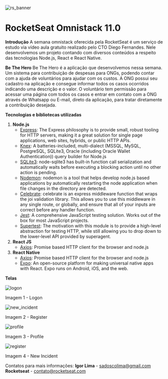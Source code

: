 ![rs_banner](https://user-images.githubusercontent.com/57118747/77817954-7f8fb900-70ad-11ea-9103-0a9331c58e4f.png)

# RocketSeat Omnistack 11.0

**Introdução**
A semana omnistack oferecida pela RocketSeat é um serviço de estudo via vídeo aula gratuito realizado pelo CTO Diego Fernandes. Nele desenvolvemos um projeto contando com diversos conteúdos a respeito das tecnologias Node.js, React e React Native.

**Be The Hero**
Be The Hero é a aplicação que desenvolvemos nessa semana. Um sistema para contribuição de despesas para ONGs, podendo contar com a ajuda de voluntários para ajudar com os custos.
A ONG possui seu cadastro na aplicação e consegue informar todos os casos ocorridos indicando uma descrição e o valor.
O voluntário tem permissão para acessar uma página com todos os casos e entrar em contato com a ONG através de Whatsapp ou E-mail, direto da aplicação, para tratar diretamente a contribuição desejada.

**Tecnologias e bibliotecas utilizadas**

1. **Node.js**
    - [Express](https://github.com/expressjs/express): The Express philosophy is to provide small, robust tooling for HTTP servers, making it a great solution for single page applications, web sites, hybrids, or public HTTP APIs.
    - [Knex](https://github.com/knex/knex): A batteries-included, multi-dialect (MSSQL, MySQL, PostgreSQL, SQLite3, Oracle (including Oracle Wallet Authentication)) query builder for Node.js
    - [SQLite3](https://github.com/mapbox/node-sqlite3/wiki): node-sqlite3 has built-in function call serialization and automatically waits before executing a blocking action until no other action is pending.
    - [Nodemon](https://github.com/remy/nodemon): nodemon is a tool that helps develop node.js based applications by automatically restarting the node application when file changes in the directory are detected.
    - [Celebrate](https://github.com/arb/celebrate): celebrate is an express middleware function that wraps the joi validation library. This allows you to use this middleware in any single route, or globally, and ensure that all of your inputs are correct before any handler function.
    - [Jest](https://github.com/facebook/jest): A comprehensive JavaScript testing solution. Works out of the box for most JavaScript projects.
    - [Supertest](https://github.com/visionmedia/supertest): The motivation with this module is to provide a high-level abstraction for testing HTTP, while still allowing you to drop down to the lower-level API provided by superagent.
2. **React JS**
    - [Axios](https://github.com/axios/axios): Promise based HTTP client for the browser and node.js
3. **React Native**
    - [Axios](https://github.com/axios/axios): Promise based HTTP client for the browser and node.js
    - [Expo](https://github.com/expo/expo): An open-source platform for making universal native apps with React. Expo runs on Android, iOS, and the web.

**Telas**

![logon](https://user-images.githubusercontent.com/57118747/77817854-ec568380-70ac-11ea-8dba-793ca2090e38.png)

Imagem 1 - Logon

![new_incident](https://user-images.githubusercontent.com/57118747/77817856-f11b3780-70ac-11ea-9ae5-e0e2378093a3.png)

Imagem 2 - Register

![profile](https://user-images.githubusercontent.com/57118747/77817860-f4aebe80-70ac-11ea-8d59-c7bc9b47898e.png)

Imagem 3 - Profile

![register](https://user-images.githubusercontent.com/57118747/77817861-f5475500-70ac-11ea-94c3-95a84d1e017e.png)

Imagem 4 - New Incident

Contatos para mais informações:
**Igor Lima** - sadoscolima@gmail.com
**Rocketseat** - contato@rocketseat.com
